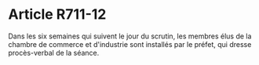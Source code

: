 # Article R711-12

Dans les six semaines qui suivent le jour du scrutin, les membres élus de la chambre de commerce et d'industrie sont installés par le préfet, qui dresse procès-verbal de la séance.